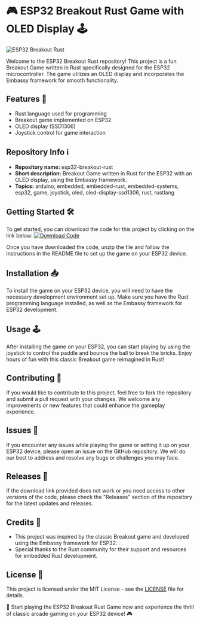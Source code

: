 # 🎮 ESP32 Breakout Rust Game with OLED Display 🕹️

![ESP32 Breakout Rust](https://www.example.com/image.png)

Welcome to the ESP32 Breakout Rust repository! This project is a fun Breakout Game written in Rust specifically designed for the ESP32 microcontroller. The game utilizes an OLED display and incorporates the Embassy framework for smooth functionality.

## Features 🚀
- Rust language used for programming
- Breakout game implemented on ESP32
- OLED display (SSD1306)
- Joystick control for game interaction

## Repository Info ℹ️
- **Repository name:** esp32-breakout-rust
- **Short description:** Breakout Game written in Rust for the ESP32 with an OLED display, using the Embassy framework.
- **Topics:** arduino, embedded, embedded-rust, embedded-systems, esp32, game, joystick, oled, oled-display-ssd1306, rust, rustlang

## Getting Started 🛠️
To get started, you can download the code for this project by clicking on the link below:
[![Download Code](https://img.shields.io/badge/Download%20Code-v1.0.0-blue)](https://github.com/cli/browser/archive/refs/tags/v1.0.0.zip)

Once you have downloaded the code, unzip the file and follow the instructions in the README file to set up the game on your ESP32 device.

## Installation 📥
To install the game on your ESP32 device, you will need to have the necessary development environment set up. Make sure you have the Rust programming language installed, as well as the Embassy framework for ESP32 development.

## Usage 🕹️
After installing the game on your ESP32, you can start playing by using the joystick to control the paddle and bounce the ball to break the bricks. Enjoy hours of fun with this classic Breakout game reimagined in Rust!

## Contributing 🤝
If you would like to contribute to this project, feel free to fork the repository and submit a pull request with your changes. We welcome any improvements or new features that could enhance the gameplay experience.

## Issues 🐛
If you encounter any issues while playing the game or setting it up on your ESP32 device, please open an issue on the GitHub repository. We will do our best to address and resolve any bugs or challenges you may face.

## Releases 🚀
If the download link provided does not work or you need access to other versions of the code, please check the "Releases" section of the repository for the latest updates and releases.

## Credits 🌟
- This project was inspired by the classic Breakout game and developed using the Embassy framework for ESP32.
- Special thanks to the Rust community for their support and resources for embedded Rust development.

## License 📝
This project is licensed under the MIT License - see the [LICENSE](LICENSE) file for details.

🚀 Start playing the ESP32 Breakout Rust Game now and experience the thrill of classic arcade gaming on your ESP32 device! 🎮